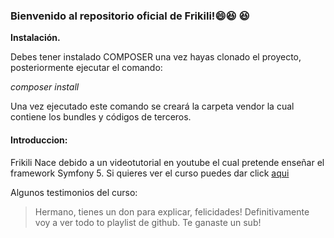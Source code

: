 ### **Bienvenido al repositorio oficial de Frikili!**:smile::laughing: :laughing:
**Instalación.**


Debes tener instalado COMPOSER una vez hayas clonado el proyecto,
posteriormente ejecutar el comando:

*composer install*

Una vez ejecutado este comando se creará la carpeta vendor la cual contiene los bundles y códigos de terceros.

#### Introduccion:

Frikili Nace debido a un videotutorial en youtube el cual pretende enseñar el framework Symfony 5. Si quieres ver el curso puedes dar click [aqui](http://https://www.youtube.com/watch?v=yNs1CJK1aJs&list=PLDbrnXa6SAzUyitkL4zcnWO07HxG0BvmS&index=16 "aqui")

Algunos testimonios del curso: 

> Hermano, tienes un don para explicar, felicidades!
Definitivamente voy a ver todo to playlist de github. Te ganaste un sub!

